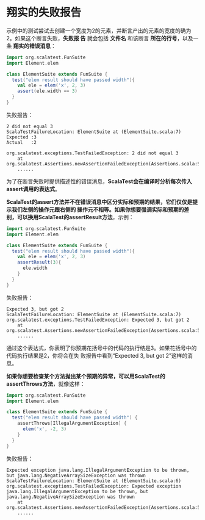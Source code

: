 翔实的失败报告
===================================================================================
示例中的测试尝试去创建一个宽度为2的元素，并断言产出的元素的宽度的确为2。如果这个断言失败，**失败报
告** 就会包括 **文件名** 和该断言 **所在的行号**，以及一条 **翔实的错误消息**：
```scala
import org.scalatest.FunSuite
import Element.elem

class ElementSuite extends FunSuite {
  test("elem result should have passed width"){
    val ele = elem('x', 2, 3)
    assert(ele.width == 3)
  }
}
```
失败报告：
```
2 did not equal 3
ScalaTestFailureLocation: ElementSuite at (ElementSuite.scala:7)
Expected :3
Actual   :2

org.scalatest.exceptions.TestFailedException: 2 did not equal 3
	at org.scalatest.Assertions.newAssertionFailedException(Assertions.scala:530)
    ......
```
为了在断言失败时提供描述性的错误消息，**ScalaTest会在编译时分析每次传入assert调用的表达式**。

**ScalaTest的assert方法并不在错误消息中区分实际和预期的结果，它们仅仅是提示我们左侧的操作元跟右侧的
操作元不相等。如果你想要强调实际和预期的差别，可以换用ScalaTest的assertResult方法**，示例：
```scala
import org.scalatest.FunSuite
import Element.elem

class ElementSuite extends FunSuite {
  test("elem result should have passed width"){
    val ele = elem('x', 2, 3)
    assertResult(3){
      ele.width
    }
  }
}
```
失败报告：
```
Expected 3, but got 2
ScalaTestFailureLocation: ElementSuite at (ElementSuite.scala:7)
org.scalatest.exceptions.TestFailedException: Expected 3, but got 2
	at org.scalatest.Assertions.newAssertionFailedException(Assertions.scala:530)
    ......
```
通过这个表达式，你表明了你预期花括号中的代码的执行结是3。如果花括号中的代码执行结果是2，你将会在失
败报告中看到“Expected 3, but got 2”这样的消息。

**如果你想要检查某个方法抛出某个预期的异常，可以用ScalaTest的assertThrows方法**，就像这样：
```scala
import org.scalatest.FunSuite
import Element.elem

class ElementSuite extends FunSuite {
  test("elem result should have passed width") {
    assertThrows[IllegalArgumentException] {
      elem('x', -2, 3)
    }
  }
}
```
失败报告：
```
Expected exception java.lang.IllegalArgumentException to be thrown, but java.lang.NegativeArraySizeException was thrown
ScalaTestFailureLocation: ElementSuite at (ElementSuite.scala:6)
org.scalatest.exceptions.TestFailedException: Expected exception java.lang.IllegalArgumentException to be thrown, but java.lang.NegativeArraySizeException was thrown
	at org.scalatest.Assertions.newAssertionFailedException(Assertions.scala:530)
    ......
```
